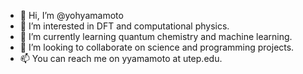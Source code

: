 - 👋 Hi, I’m @yohyamamoto
- 👀 I’m interested in DFT and computational physics.
- 🌱 I’m currently learning quantum chemistry and machine learning.
- 💞️ I’m looking to collaborate on science and programming projects.
- 📫 You can reach me on yyamamoto at utep.edu.

<!---
yohyamamoto/yohyamamoto is a ✨ special ✨ repository because its `README.md` (this file) appears on your GitHub profile.
You can click the Preview link to take a look at your changes.
--->

